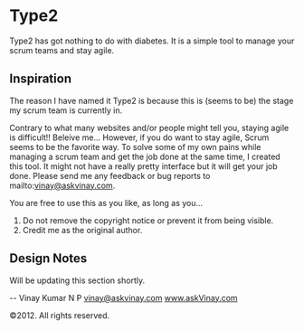 Type2
=====

Type2 has got nothing to do with diabetes. It is a simple tool to manage your scrum teams and stay agile.

Inspiration
-----------

The reason I have named it Type2 is because this is (seems to be) the stage my scrum team is currently in.

Contrary to what many websites and/or people might tell you, staying agile is difficult!! Beleive me... However, if you do want to stay agile, Scrum seems to be the favorite way. To solve some of my own pains while managing a scrum team and get the job done at the same time, I created this tool. It might not have a really pretty interface but it will get your job done. Please send me any feedback or bug reports to mailto:vinay@askvinay.com.

You are free to use this as you like, as long as you...

1. Do not remove the copyright notice or prevent it from being visible.
2. Credit me as the original author.

Design Notes
------------

Will be updating this section shortly.

--
Vinay Kumar N P
vinay@askvinay.com
www.askVinay.com

&copy;2012. All rights reserved.